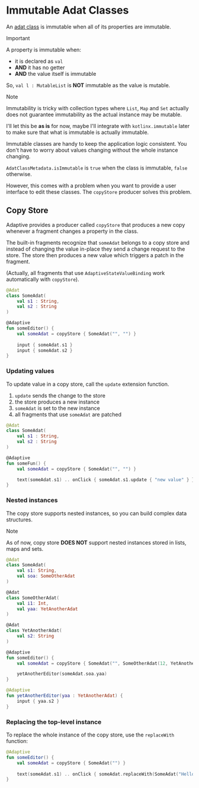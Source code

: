 # Immutable Adat Classes

An [adat class](readme.md) is immutable when all of its properties are immutable.

> [!IMPORTANT]
>
> A property is immutable when:
> * it is declared as `val`
> * **AND** it has no getter
> * **AND** the value itself is immutable
>
>  So, `val l : MutableList` is **NOT** immutable as the value is mutable.
>

> [!NOTE]
>
> Immutability is tricky with collection types where `List`, `Map` and `Set` actually does not
> guarantee immutability as the actual instance may be mutable.
>
> I'll let this be **as is** for now, maybe I'll integrate with `kotlinx.immutable` later to make sure
> that what is immutable is actually immutable.
>

Immutable classes are handy to keep the application logic consistent. You don't have to
worry about values changing without the whole instance changing.

`AdatClassMetadata.isImmutable` is `true` when the class is immutable, `false` otherwise.

However, this comes with a problem when you want to provide a user interface to edit
these classes. The `copyStore` producer solves this problem.

## Copy Store

Adaptive provides a producer called `copyStore` that produces a new copy whenever a fragment
changes a property in the class.

The built-in fragments recognize that `someAdat` belongs to a copy store and instead of changing the value
in-place they send a change request to the store. The store then produces a new value which triggers a patch
in the fragment.

(Actually, all fragments that use `AdaptiveStateValueBinding` work automatically with `copyStore`).

```kotlin
@Adat
class SomeAdat(
    val s1 : String,
    val s2 : String
)

@Adaptive
fun someEditor() {
    val someAdat = copyStore { SomeAdat("", "") }
    
    input { someAdat.s1 }
    input { someAdat.s2 }
}
```

### Updating values

To update value in a copy store, call the `update` extension function. 

1. `update` sends the change to the store
2. the store produces a new instance
3. `someAdat` is set to the new instance
4. all fragments that use `someAdat` are patched

```kotlin
@Adat
class SomeAdat(
    val s1 : String,
    val s2 : String
)

@Adaptive
fun someFun() {
    val someAdat = copyStore { SomeAdat("", "") }

    text(someAdat.s1) .. onClick { someAdat.s1.update { "new value" } }
}
```

### Nested instances

The copy store supports nested instances, so you can build complex data structures.

> [!NOTE]
>
> As of now, copy store **DOES NOT** support nested instances stored in lists, maps and sets.
>

```kotlin
@Adat
class SomeAdat(
    val s1: String,
    val soa: SomeOtherAdat
)

@Adat
class SomeOtherAdat(
    val i1: Int,
    val yaa: YetAnotherAdat
)

@Adat
class YetAnotherAdat(
    val s2: String
)

@Adaptive
fun someEditor() {
    val someAdat = copyStore { SomeAdat("", SomeOtherAdat(12, YetAnotherAdat(true))) }

    yetAnotherEditor(someAdat.soa.yaa)
}

@Adaptive
fun yetAnotherEditor(yaa : YetAnotherAdat) {
    input { yaa.s2 }
}
```

### Replacing the top-level instance

To replace the whole instance of the copy store, use the `replaceWith` function:

```kotlin
@Adaptive
fun someEditor() {
    val someAdat = copyStore { SomeAdat("") }
    
    text(someAdat.s1) .. onClick { someAdat.replaceWith(SomeAdat("Hello")) }
}
```